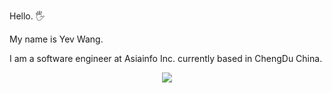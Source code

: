 

Hello. 🖐 

My name is Yev Wang.

I am a software engineer at Asiainfo Inc. currently based in ChengDu China. 

<p align="center">
  <img src="https://komarev.com/ghpvc/?username=wangyewei" />
</p>
<!--
### My Current Project ✨

<a href="https://github.com/wangyewei/Typurejs">
  <img src="https://github-readme-stats.vercel.app/api/pin/?username=wangyewei&repo=Typurejs&theme=javascript" />
</a>

<a href="https://github.com/wangyewei/design-06k4">
  <img src="https://github-readme-stats.vercel.app/api/pin/?username=wangyewei&repo=design-06k4&theme=react" />
</a>


### My GitHub State ✒

![Anurag's GitHub stats](https://github-readme-stats.vercel.app/api?username=wangyewei&show_icons=true&theme=radical)

<!-- ### Most used Languages 💻 
[![Top Langs](https://github-readme-stats.vercel.app/api/top-langs/?username=wangyewei&layout=compact&theme=radical)](https://github.com/anuraghazra/github-readme-stats)
-->
<!--
**WangYeWei/WangyeWei** is a ✨ _special_ ✨ repository because its `README.md` (this file) appears on your GitHub profile.

Here are some ideas to get you started:

- 🔭 I’m currently working on ...
- 🌱 I’m currently learning ...
- 👯 I’m looking to collaborate on ...
- 🤔 I’m looking for help with ...
- 💬 Ask me about ...
- 📫 How to reach me: ...
- 😄 Pronouns: ...
- ⚡ Fun fact: ...
-->
